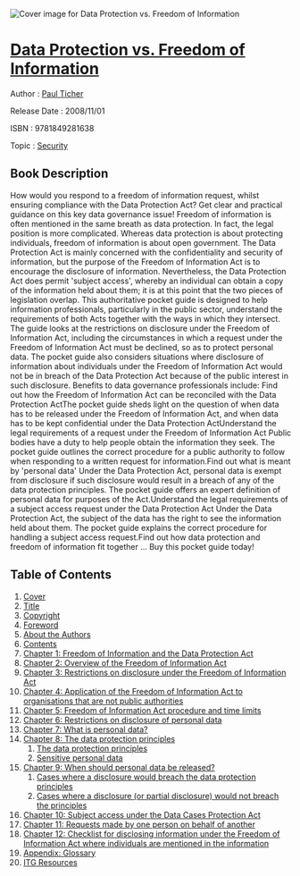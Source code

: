 ![Cover image for Data Protection vs. Freedom of Information](https://imgdetail.ebookreading.net/cover/cover/security/EB9781849281638.jpg)

[Data Protection vs. Freedom of Information](https://ebookreading.net/view/book/Data+Protection+vs.+Freedom+of+Information-EB9781849281638_1.html "Data Protection vs. Freedom of Information")
====================================================================================================================

Author : [Paul Ticher](https://ebookreading.net/search/author/Paul+Ticher)

Release Date : 2008/11/01

ISBN : 9781849281638

Topic : [Security](https://ebookreading.net/search/category/security)

Book Description
-----------------

How would you respond to a freedom of information request, whilst ensuring compliance with the Data Protection Act?
Get clear and practical guidance on this key data governance issue!
Freedom of information is often mentioned in the same breath as data protection. In fact, the legal position is more complicated. Whereas data protection is about protecting individuals, freedom of information is about open government. The Data Protection Act is mainly concerned with the confidentiality and security of information, but the purpose of the Freedom of Information Act is to encourage the disclosure of information. Nevertheless, the Data Protection Act does permit 'subject access', whereby an individual can obtain a copy of the information held about them; it is at this point that the two pieces of legislation overlap.
This authoritative pocket guide is designed to help information professionals, particularly in the public sector, understand the requirements of both Acts together with the ways in which they intersect. The guide looks at the restrictions on disclosure under the Freedom of Information Act, including the circumstances in which a request under the Freedom of Information Act must be declined, so as to protect personal data. The pocket guide also considers situations where disclosure of information about individuals under the Freedom of Information Act would not be in breach of the Data Protection Act because of the public interest in such disclosure.
Benefits to data governance professionals include:
Find out how the Freedom of Information Act can be reconciled with the Data Protection ActThe pocket guide sheds light on the question of when data has to be released under the Freedom of Information Act, and when data has to be kept confidential under the Data Protection ActUnderstand the legal requirements of a request under the Freedom of Information Act      Public bodies have a duty to help people obtain the information they seek. The pocket guide outlines the correct procedure for a public authority to follow when responding to a written request for information.Find out what is meant by 'personal data'      Under the Data Protection Act, personal data is exempt from disclosure if such disclosure would result in a breach of any of the data protection principles. The pocket guide offers an expert definition of personal data for purposes of the Act.Understand the legal requirements of a subject access request under the Data Protection Act      Under the Data Protection Act, the subject of the data has the right to see the information held about them. The pocket guide explains the correct procedure for handling a subject access request.Find out how data protection and freedom of information fit together ... Buy this pocket guide today!
              
Table of Contents
-----------------

1. [Cover](https://ebookreading.net/view/book/Data+Protection+vs.+Freedom+of+Information-EB9781849281638_1.html)
1. [Title](https://ebookreading.net/view/book/Data+Protection+vs.+Freedom+of+Information-EB9781849281638_3.html)
1. [Copyright](https://ebookreading.net/view/book/Data+Protection+vs.+Freedom+of+Information-EB9781849281638_4.html)
1. [Foreword](https://ebookreading.net/view/book/Data+Protection+vs.+Freedom+of+Information-EB9781849281638_5.html)
1. [About the Authors](https://ebookreading.net/view/book/Data+Protection+vs.+Freedom+of+Information-EB9781849281638_6.html)
1. [Contents](https://ebookreading.net/view/book/Data+Protection+vs.+Freedom+of+Information-EB9781849281638_7.html)
1. [Chapter 1: Freedom of Information and the Data Protection Act](https://ebookreading.net/view/book/Data+Protection+vs.+Freedom+of+Information-EB9781849281638_8.html)
1. [Chapter 2: Overview of the Freedom of Information Act](https://ebookreading.net/view/book/Data+Protection+vs.+Freedom+of+Information-EB9781849281638_9.html)
1. [Chapter 3: Restrictions on disclosure under the Freedom of Information Act](https://ebookreading.net/view/book/Data+Protection+vs.+Freedom+of+Information-EB9781849281638_10.html)
1. [Chapter 4: Application of the Freedom of Information Act to organisations that are not public authorities](https://ebookreading.net/view/book/Data+Protection+vs.+Freedom+of+Information-EB9781849281638_11.html)
1. [Chapter 5: Freedom of Information Act procedure and time limits](https://ebookreading.net/view/book/Data+Protection+vs.+Freedom+of+Information-EB9781849281638_12.html)
1. [Chapter 6: Restrictions on disclosure of personal data](https://ebookreading.net/view/book/Data+Protection+vs.+Freedom+of+Information-EB9781849281638_13.html)
1. [Chapter 7: What is personal data?](https://ebookreading.net/view/book/Data+Protection+vs.+Freedom+of+Information-EB9781849281638_14.html)
1. [Chapter 8: The data protection principles](https://ebookreading.net/view/book/Data+Protection+vs.+Freedom+of+Information-EB9781849281638_15.html)
    1. [The data protection principles](https://ebookreading.net/view/book/Data+Protection+vs.+Freedom+of+Information-EB9781849281638_15.html#ch08-head-1)
    1. [Sensitive personal data](https://ebookreading.net/view/book/Data+Protection+vs.+Freedom+of+Information-EB9781849281638_15.html#ch08-head-2)
1. [Chapter 9: When should personal data be released?](https://ebookreading.net/view/book/Data+Protection+vs.+Freedom+of+Information-EB9781849281638_16.html)
    1. [Cases where a disclosure would breach the data protection principles](https://ebookreading.net/view/book/Data+Protection+vs.+Freedom+of+Information-EB9781849281638_16.html#ch09-head-1)
    1. [Cases where a disclosure (or partial disclosure) would not breach the principles](https://ebookreading.net/view/book/Data+Protection+vs.+Freedom+of+Information-EB9781849281638_16.html#ch09-head-2)
1. [Chapter 10: Subject access under the Data Cases Protection Act](https://ebookreading.net/view/book/Data+Protection+vs.+Freedom+of+Information-EB9781849281638_17.html)
1. [Chapter 11: Requests made by one person on behalf of another](https://ebookreading.net/view/book/Data+Protection+vs.+Freedom+of+Information-EB9781849281638_18.html)
1. [Chapter 12: Checklist for disclosing information under the Freedom of Information Act where individuals are mentioned in the information](https://ebookreading.net/view/book/Data+Protection+vs.+Freedom+of+Information-EB9781849281638_19.html)
1. [Appendix: Glossary](https://ebookreading.net/view/book/Data+Protection+vs.+Freedom+of+Information-EB9781849281638_20.html)
1. [ITG Resources](https://ebookreading.net/view/book/Data+Protection+vs.+Freedom+of+Information-EB9781849281638_21.html)
